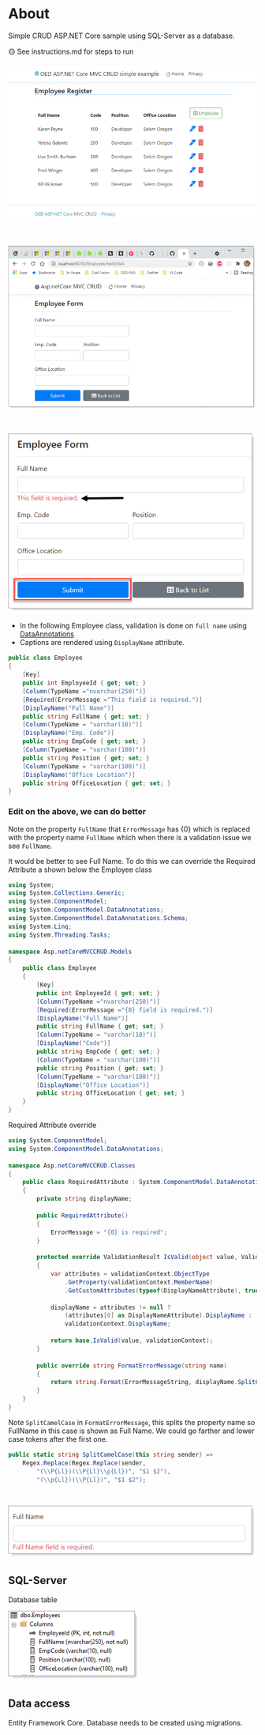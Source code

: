 # About

Simple CRUD ASP.NET Core sample using SQL-Server as a database.

:yellow_circle: See instructions.md for steps to run

![img](assets/F1a.png)

</br>

![img](assets/F2.png)

</br>

![img](assets/F3.png)

- In the following Employee class, validation is done on `full name` using [DataAnnotations](https://docs.microsoft.com/en-us/dotnet/api/system.componentmodel.dataannotations?view=net-5.0) 
- Captions are rendered using `DisplayName` attribute.
```csharp
public class Employee
{
    [Key]
    public int EmployeeId { get; set; }
    [Column(TypeName ="nvarchar(250)")]
    [Required(ErrorMessage ="This field is required.")]
    [DisplayName("Full Name")]
    public string FullName { get; set; }
    [Column(TypeName = "varchar(10)")]
    [DisplayName("Emp. Code")]
    public string EmpCode { get; set; }
    [Column(TypeName = "varchar(100)")]
    public string Position { get; set; }
    [Column(TypeName = "varchar(100)")]
    [DisplayName("Office Location")]
    public string OfficeLocation { get; set; }
}
```

###  Edit on the above, we can do better

Note on the property `FullName` that `ErrorMessage` has {0} which is replaced with the property name `FullName` which when there is a validation issue  we see `FullName`. 

It would be better to see Full Name. To do this we can override the Required Attribute a shown below the Employee class

```csharp
using System;
using System.Collections.Generic;
using System.ComponentModel;
using System.ComponentModel.DataAnnotations;
using System.ComponentModel.DataAnnotations.Schema;
using System.Linq;
using System.Threading.Tasks;

namespace Asp.netCoreMVCCRUD.Models
{
    public class Employee
    {
        [Key]
        public int EmployeeId { get; set; }
        [Column(TypeName ="nvarchar(250)")]
        [Required(ErrorMessage ="{0} field is required.")]
        [DisplayName("Full Name")]
        public string FullName { get; set; }
        [Column(TypeName = "varchar(10)")]
        [DisplayName("Code")]
        public string EmpCode { get; set; }
        [Column(TypeName = "varchar(100)")]
        public string Position { get; set; }
        [Column(TypeName = "varchar(100)")]
        [DisplayName("Office Location")]
        public string OfficeLocation { get; set; }
    }
}
```

Required Attribute override

```csharp
using System.ComponentModel;
using System.ComponentModel.DataAnnotations;

namespace Asp.netCoreMVCCRUD.Classes
{
    public class RequiredAttribute : System.ComponentModel.DataAnnotations.RequiredAttribute
    {
        private string displayName;

        public RequiredAttribute()
        {
            ErrorMessage = "{0} is required";
        }

        protected override ValidationResult IsValid(object value, ValidationContext validationContext)
        {
            var attributes = validationContext.ObjectType
                .GetProperty(validationContext.MemberName)
                .GetCustomAttributes(typeof(DisplayNameAttribute), true);
            
            displayName = attributes != null ? 
                (attributes[0] as DisplayNameAttribute).DisplayName : 
                validationContext.DisplayName;

            return base.IsValid(value, validationContext);
        }

        public override string FormatErrorMessage(string name)
        {
            return string.Format(ErrorMessageString, displayName.SplitCamelCase());
        }
    }
}
```

Note `SplitCamelCase` in `FormatErrorMessage`, this splits the property name so FullName in this case is shown as Full Name. We could go farther and lower case tokens after the first one.

```csharp
public static string SplitCamelCase(this string sender) => 
    Regex.Replace(Regex.Replace(sender, 
        "(\\P{Ll})(\\P{Ll}\\p{Ll})", "$1 $2"), 
        "(\\p{Ll})(\\P{Ll})", "$1 $2");
```

</br>

![img](assets/F5.png)






## SQL-Server 

Database table

![img](assets/F4.png)

## Data access

Entity Framework Core. Database needs to be created using migrations.
